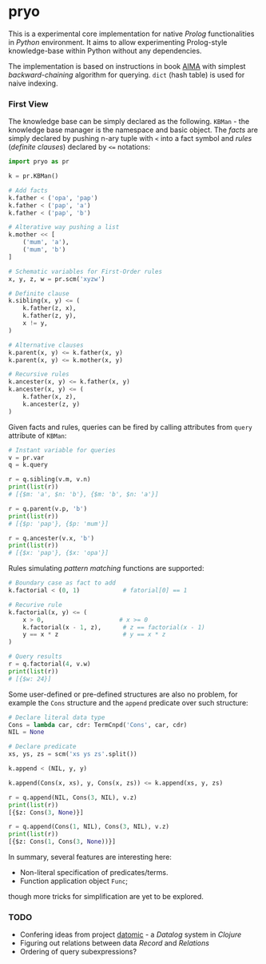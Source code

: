 pryo
=====

This is a experimental core implementation for native *Prolog* functionalities in *Python* environment. It aims to allow experimenting Prolog-style knowledge-base within Python without any dependencies.

The implementation is based on instructions in book [AIMA](http://aima.cs.berkeley.edu/) with simplest *backward-chaining* algorithm for querying. `dict` (hash table) is used for naive indexing.

### First View

The knowledge base can be simply declared as the following. `KBMan` - the knowledge base manager is the namespace and basic object. The *facts* are simply declared by pushing n-ary tuple with `<` into a fact symbol and *rules* (*definite clauses*) declared by `<=` notations:

``` python
import pryo as pr

k = pr.KBMan()

# Add facts
k.father < ('opa', 'pap')
k.father < ('pap', 'a')
k.father < ('pap', 'b')

# Alterative way pushing a list
k.mother << [
    ('mum', 'a'),
    ('mum', 'b')
]

# Schematic variables for First-Order rules
x, y, z, w = pr.scm('xyzw')

# Definite clause
k.sibling(x, y) <= (
    k.father(z, x),
    k.father(z, y),
    x != y,
)

# Alternative clauses
k.parent(x, y) <= k.father(x, y)
k.parent(x, y) <= k.mother(x, y)

# Recursive rules
k.ancester(x, y) <= k.father(x, y)
k.ancester(x, y) <= (
    k.father(x, z),
    k.ancester(z, y)
)

```

Given facts and rules, queries can be fired by calling attributes from `query` attribute of `KBMan`:

``` python
# Instant variable for queries
v = pr.var
q = k.query

r = q.sibling(v.m, v.n)
print(list(r))
# [{$m: 'a', $n: 'b'}, {$m: 'b', $n: 'a'}]

r = q.parent(v.p, 'b')
print(list(r))
# [{$p: 'pap'}, {$p: 'mum'}]

r = q.ancester(v.x, 'b')
print(list(r))
# [{$x: 'pap'}, {$x: 'opa'}]

```

Rules simulating *pattern matching* functions are supported:

``` python
# Boundary case as fact to add
k.factorial < (0, 1)            # fatorial[0] == 1

# Recurive rule
k.factorial(x, y) <= (
    x > 0,                     # x >= 0
    k.factorial(x - 1, z),      # z == factorial(x - 1)
    y == x * z                  # y == x * z
)

# Query results
r = q.factorial(4, v.w)
print(list(r))
# [{$w: 24}]
```

Some user-defined or pre-defined structures are also no problem, for example the `Cons` structure and the `append` predicate over such structure:
``` python
# Declare literal data type
Cons = lambda car, cdr: TermCnpd('Cons', car, cdr)
NIL = None

# Declare predicate
xs, ys, zs = scm('xs ys zs'.split())

k.append < (NIL, y, y)

k.append(Cons(x, xs), y, Cons(x, zs)) <= k.append(xs, y, zs)

r = q.append(NIL, Cons(3, NIL), v.z)
print(list(r))
[{$z: Cons(3, None)}]

r = q.append(Cons(1, NIL), Cons(3, NIL), v.z)
print(list(r))
[{$z: Cons(1, Cons(3, None))}]
```


In summary, several features are interesting here:

+ Non-literal specification of predicates/terms.
+ Function application object `Func`;

though more tricks for simplification are yet to be explored.


### TODO

+ Confering ideas from project [datomic](http://www.datomic.com/) - a *Datalog* system in *Clojure*
+ Figuring out relations between data *Record* and *Relations*
+ Ordering of query subexpressions?

